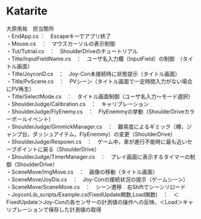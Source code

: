 # Katarite
大原侑祐　担当箇所  
・EndApp.cs ：　Escapeキーでアプリ終了  
・Mouse.cs　：　マウスカーソルの表示制御  
・Tut/Tutrial.cs　：　ShoulderDriveのチュートリアル  
・Title/InputFieldName.cs　：　ユーザ名入力欄（InputField）の制御　（タイトル画面）  
・Title/JoyconD.cs　：　Joy-Con未接続時に状態提示（タイトル画面）  
・Title/PvScene.cs　：　PVシーン（タイトル画面で一定時間入力がない場合にPV再生）  
・Title/SelectMode.cs　：　タイトル画面制御（ユーザ名入力～モード選択）  
・ShoulderJudge/Calibration.cs　：　キャリブレーション  
・ShoulderJudge/FlyEnemy.cs　：　FlyEnemmyの挙動（ShoulderDriveカラーボールイベント）  
・ShoulderJudge/GimmickManager.cs　：　難易度によるギミック（樽，ジャンプ台，ダッシュアイテム，FlyEnemmy）の変更（ShoulderDrive）  
・ShoulderJudge/Respown.cs　：　ゲーム中，車が進行不能時に最も近いセーブポイントに戻る（ShoulderDrive）  
・ShoulderJudge/TimerManager.cs　：　プレイ画面に表示するタイマーの制御（ShoulderDrive）  
・SceneMove/ImgMove.cs　：　画像の移動（タイトル画面）  
・SceneMove/JoyDis.cs　：　Joy-Conの接続状況の提示（ゲームシーン）  
・SceneMove/SceneMove.cs　：　シーン遷移　右Shiftでシーンリロード  
・JoyconLib_scripts/Example.cs(FixedUpdate関数,Load関数)　：　＜FixedUpdate＞Joy-Conの各センサーの計測値の操作への反映、＜Load＞キャリブレーションで保存した計測値の取得  
